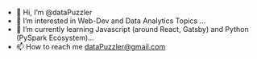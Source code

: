 - 👋 Hi, I’m @dataPuzzler
- 👀 I’m interested in Web-Dev and Data Analytics Topics ...
- 🌱 I’m currently learning Javascript (around React, Gatsby) and Python (PySpark Ecosystem)...
- 📫 How to reach me dataPuzzler@gmail.com

<!---
dataPuzzler/dataPuzzler is a ✨ special ✨ repository because its `README.md` (this file) appears on your GitHub profile.
You can click the Preview link to take a look at your changes.
--->
